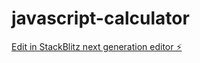 # javascript-calculator

[Edit in StackBlitz next generation editor ⚡️](https://stackblitz.com/~/github.com/evelynvagner013/javascript-calculator)